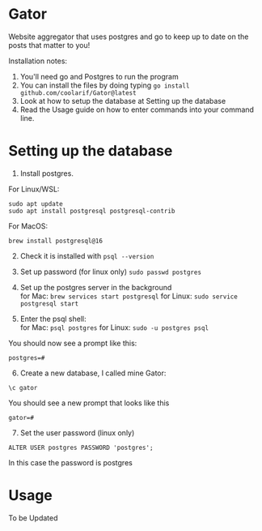 # Gator

Website aggregator that uses postgres and go to keep up to date on the posts that matter to you!

Installation notes: 
1) You'll need go and Postgres to run the program
2) You can install the files by doing typing ```go install github.com/coolarif/Gator@latest```  
3) Look at how to setup the database at Setting up the database
4) Read the Usage guide on how to enter commands into your command line.

# Setting up the database
1) Install postgres.  

For Linux/WSL:  
```
sudo apt update 
sudo apt install postgresql postgresql-contrib
```  
For MacOS: 
```
brew install postgresql@16
```

2) Check it is installed with ```psql --version```

3) Set up password (for linux only) ```sudo passwd postgres```

4) Set up the postgres server in the background<br>
for Mac: ```brew services start postgresql```
for Linux: ```sudo service postgresql start```

5) Enter the psql shell:<br>
for Mac: ```psql postgres```
for Linux: ```sudo -u postgres psql```

You should now see a prompt like this: 
```
postgres=#
```

6) Create a new database, I called mine Gator:
```
\c gator
```
You should see a new prompt that looks like this
```
gator=#
```

7) Set the user password (linux only)
```
ALTER USER postgres PASSWORD 'postgres';
```  
In this case the password is postgres  
  
# Usage
To be Updated
